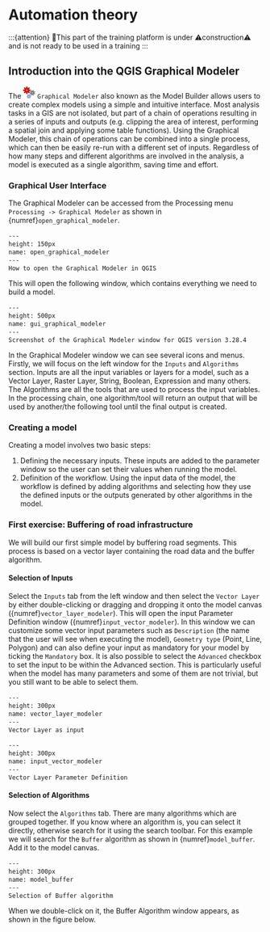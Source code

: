 #  Automation theory

:::{attention}
🚧This part of the training platform is under ⚠️construction⚠️ and is not ready to be used in a training
:::


## Introduction into the QGIS Graphical Modeler
The ![](/fig/processingModel.png) `Graphical Modeler` also known as the Model Builder allows users to create complex models using a simple and intuitive interface. Most analysis tasks in a GIS are not isolated, but part of a chain of operations resulting in a series of inputs and outputs (e.g. clipping the area of interest, performing a spatial join and applying some table functions). Using the Graphical Modeler, this chain of operations can be combined into a single process, which can then be easily re-run with a different set of inputs. Regardless of how many steps and different algorithms are involved in the analysis, a model is executed as a single algorithm, saving time and effort.

### Graphical User Interface
The Graphical Modeler can be accessed from the Processing menu `Processing -> Graphical Modeler` as shown in {numref}`open_graphical_modeler`.

```{figure} /fig/en_open_graphical_modeler.png
---
height: 150px
name: open_graphical_modeler
---
How to open the Graphical Modeler in QGIS
```

This will open the following window, which contains everything we need to build a model.

```{figure} /fig/en_gui_graphical_modeler.PNG
---
height: 500px
name: gui_graphical_modeler
---
Screenshot of the Graphical Modeler window for QGIS version 3.28.4
```

In the Graphical Modeler window we can see several icons and menus. Firstly, we will focus on the left window for the `Inputs` and `Algorithms` section. Inputs are all the input variables or layers for a model, such as a Vector Layer, Raster Layer, String, Boolean, Expression and many others. The Algorithms are all the tools that are used to process the input variables. In the processing chain, one algorithm/tool will return an output that will be used by another/the following tool until the final output is created.

### Creating a model
Creating a model involves two basic steps:
 1. Defining the necessary inputs. These inputs are added to the parameter window so the user can set their values when running the model.
 2. Definition of the workflow. Using the input data of the model, the workflow is defined by adding algorithms and selecting how they use the defined inputs or the outputs generated by other algorithms in the model.

### First exercise: Buffering of road infrastructure
We will build our first simple model by buffering road segments. This process is based on a vector layer containing the road data and the buffer algorithm.

#### Selection of Inputs
Select the `Inputs` tab from the left window and then select the `Vector Layer` by either double-clicking or dragging and dropping it onto the model canvas ({numref}`vector_layer_modeler`). This will open the input Parameter Definition window ({numref}`input_vector_modeler`). In this window we can customize some vector input parameters such as `Description` (the name that the user will see when executing the model), `Geometry type` (Point, Line, Polygon) and can also define your input as mandatory for your model by ticking the `Mandatory` box. It is also possible to select the `Advanced` checkbox to set the input to be within the Advanced section. This is particularly useful when the model has many parameters and some of them are not trivial, but you still want to be able to select  them.

```{figure} /fig/en_vector_layer_modeler.PNG
---
height: 300px
name: vector_layer_modeler
---
Vector Layer as input
```

```{figure} /fig/en_input_vector_modeler.PNG
---
height: 300px
name: input_vector_modeler
---
Vector Layer Parameter Definition
```

#### Selection of Algorithms
Now select the `Algorithms` tab. There are many algorithms which are grouped together. If you know where an algorithm is, you can select it directly, otherwise search for it using the search toolbar. For this example we will search for the `Buffer` algorithm as shown in {numref}`model_buffer`. Add it to the model canvas. 

```{figure} /fig/en_model_buffer.PNG
---
height: 300px
name: model_buffer
---
Selection of Buffer algorithm
```

When we double-click on it, the Buffer Algorithm window appears, as shown in the figure below. 

<!---### Areas of application-->
